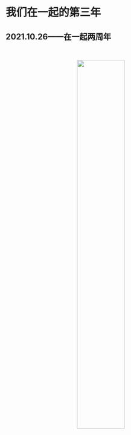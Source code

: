 # 我们在一起的第三年
## 2021.10.26——在一起两周年
&emsp;&emsp;
<center>
    <img src = "http://r.photo.store.qq.com/psc?/V13biTRq036Exl/bqQfVz5yrrGYSXMvKr.cqbfbdWZjmHAZOziCxGOxhY08Q7lAb7sFCoMWcQBNqGSD9KXbLd75xwxKEyg8RIOaDcgtyftBNCMmRjXIucOaMiQ!/r" width = "50%">
</center>